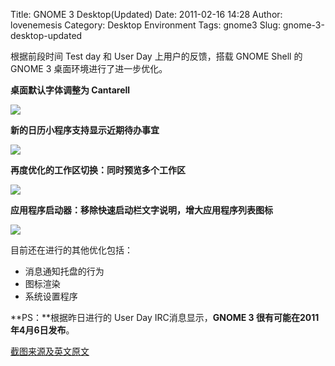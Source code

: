 Title: GNOME 3 Desktop(Updated)
Date: 2011-02-16 14:28
Author: lovenemesis
Category: Desktop Environment
Tags: gnome3
Slug: gnome-3-desktop-updated

根据前段时间 Test day 和 User Day 上用户的反馈，搭载 GNOME Shell 的
GNOME 3 桌面环境进行了进一步优化。

**桌面默认字体调整为 Cantarell**

[![](http://linuxtoy.org/img/2011/02/cantarell.png)](http://linuxtoy.org/img/2011/02/cantarell.png)

**新的日历小程序支持显示近期待办事宜**

[![](http://linuxtoy.org/img/2011/02/calendar.png)](http://linuxtoy.org/img/2011/02/calendar.png)

**再度优化的工作区切换：同时预览多个工作区**

[![](http://linuxtoy.org/img/2011/02/workspaces.png)](http://linuxtoy.org/img/2011/02/workspaces.png)

**应用程序启动器：移除快速启动栏文字说明，增大应用程序列表图标**

[![](http://linuxtoy.org/img/2011/02/launcher.png)](http://linuxtoy.org/img/2011/02/launcher.png)

目前还在进行的其他优化包括：

-   消息通知托盘的行为
-   图标渲染
-   系统设置程序

**PS：**根据昨日进行的 User Day IRC消息显示，**GNOME 3
很有可能在2011年4月6日发布**。

[截图来源及英文原文](http://afaikblog.wordpress.com/2011/02/15/gnome-3-getting-better-by-the-day/)
